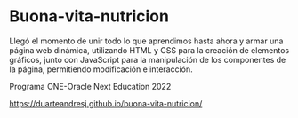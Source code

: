 # Buona-vita-nutricion
Llegó el momento de unir todo lo que aprendimos hasta ahora y armar una página web dinámica, utilizando HTML y CSS para la creación de elementos gráficos, junto con JavaScript para la manipulación de los componentes de la página, permitiendo modificación e interacción.

Programa ONE-Oracle Next Education 
2022

 https://duarteandresj.github.io/buona-vita-nutricion/
